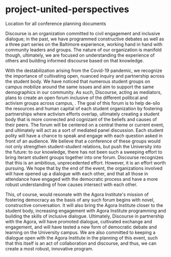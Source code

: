 # project-united-perspectives
Location for all conference planning documents

Discourse is an organization committed to civil engagement and inclusive dialogue; in the past, we have programmed constructive debates as well as a three part series on the Baltimore experience, working hand in hand with community leaders and groups. The nature of our organization is manifold though, ultimately, we are focused on understanding the experience of others and building informed discourse based on that knowledge. 

With the destabilization arising from the Covid-19 pandemic, we recognize the importance of cultivating open, nuanced inquiry and partnership across the student body. We have noticed that numerous student groups on campus mobilize around the same issues and aim to support the same demographics in our community. As such, Discourse, acting as mediators, plans to create an open forum inclusive of the different political and activism groups across campus, . The goal of this forum is to help de-silo the resources and human capital of each student organization by fostering partnerships where activism efforts overlap, ultimately creating a student body that is more connected and cognizant of the beliefs and causes of their peers. The forum will be centered on a central theme or current event, and ultimately will act as a sort of mediated panel discussion. Each student polity will have a chance to speak and engage with each question asked in front of an audience.  We believe that a conference of these groups would not only strengthen student-student relations, but push the University into the future: to our knowledge, there has not been such a sweeping effort to bring iterant student groups together into one forum. Discourse recognizes that this is an ambitious, unprecedented effort. However, it is an effort worth pursuing. We hope that by the end of the event, the organizations involved will have opened up a dialogue with each other, and that all those in attendance have engaged with the democratic process and have a more robust understanding of how causes intersect with each other. 

This, of course, would resonate with the Agora Institute's mission of fostering democracy as the basis of any such forum begins with novel, constructive conversation. It will also bring the Agora Institute closer to the student body, increasing engagement with Agora Institute programming and building the skills of inclusive dialogue. Ultimately, Discourse in partnership with the Agora, will have promoted dialogue, cultivated exchange and engagement, and will have tested a new form of democratic debate and learning on the University campus. We are also committed to keeping a dialogue open with the Agora Institute in the planning of this event, such that this itself is an act of collaboration and discourse, and thus, we can create a most robust, innovative program. 
